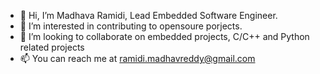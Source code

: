 - 👋 Hi, I’m Madhava Ramidi, Lead Embedded Software Engineer.
- 👀 I’m interested in contributing to opensoure porjects.
- 💞️ I’m looking to collaborate on embedded projects, C/C++ and Python related projects
- 📫 You can reach me at ramidi.madhavreddy@gmail.com

<!---
mramidi/mramidi is a ✨ special ✨ repository because its `README.md` (this file) appears on your GitHub profile.
You can click the Preview link to take a look at your changes.
--->
